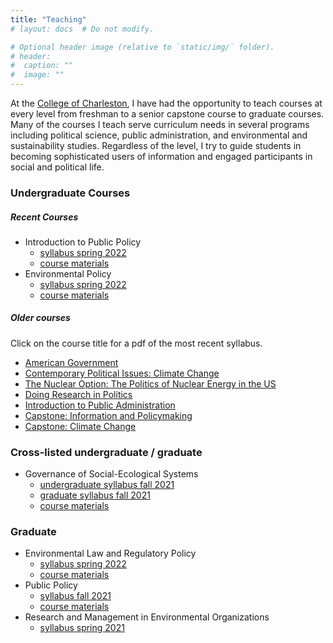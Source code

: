 ```yaml
---
title: "Teaching"
# layout: docs  # Do not modify.

# Optional header image (relative to `static/img/` folder).
# header:
#  caption: ""
#  image: ""
---
```


<!-- ![](me.jpg) --> 

At the [College of Charleston](http://cofc.edu/), I have had the opportunity to teach courses at every level from freshman to a senior capstone course to graduate courses. Many of the courses I teach serve curriculum needs in several programs including political science, public administration, and environmental and sustainability studies. Regardless of the level, I try to guide students in becoming sophisticated users of information and engaged participants in social and political life. 

<!-- ### All Courses -->

<!-- <a href="/courses/capstone/" itemprop="url"><span itemprop="name">**POLI 405**: Capstone: Climate Change</span></a>

<a href="/courses/policy602/" itemprop="url"><span itemprop="name">**EVSS/PUBA 602**: Public Policy</span></a> -->

### Undergraduate Courses

##### Recent Courses

* Introduction to Public Policy 
  * [<i class="fas fa-file-pdf"></i> syllabus spring 2022 ](https://www.dropbox.com/s/1w7o2hh9tm6brur/POLI211-syllabus-final.pdf?dl=0) 
  * [<i class="fab fa-github"></i> course materials](https://github.com/mnowlin/poli211)
* Environmental Policy 
  * [<i class="fas fa-file-pdf"></i> syllabus spring 2022](https://www.dropbox.com/s/tsz4o1gj111q2kk/POLI307-syllabus-final.pdf?dl=0)
  * [<i class="fab fa-github"></i> course materials](https://github.com/mnowlin/poli-307)

##### Older courses 

Click on the course title for a <i class="fas fa-file-pdf"></i> pdf of the most recent syllabus.  

* [American Government](syllabi/AGfall18.pdf)
* [Contemporary Political Issues: Climate Change](syllabi/POLI102-syllabus-final.pdf) 
* [The Nuclear Option: The Politics of Nuclear Energy in the US](syllabi/FYEsyllabus.pdf)
* [Doing Research in Politics](syllabi/DRPsyllabus.pdf)
* [Introduction to Public Administration](syllabi/POLI210-syllabus-final.pdf)
* [Capstone: Information and Policymaking](syllabi/CPsyllabus.pdf)
* [Capstone: Climate Change](syllabi/nowlin-poli405-syllabus.pdf)

### Cross-listed undergraduate / graduate 

* Governance of Social-Ecological Systems 
  * [<i class="fas fa-file-pdf"></i> undergraduate syllabus fall 2021](syllabi/POLI443syllabus-undergrad-final.pdf) 
  * [<i class="fas fa-file-pdf"></i> graduate syllabus fall 2021](syllabi/EVSS595syllabus-grad-final.pdf) 
  * [<i class="fab fa-github"></i> course materials](https://github.com/mnowlin/poli443)

### Graduate 

* Environmental Law and Regulatory Policy 
  * [<i class="fas fa-file-pdf"></i> syllabus spring 2022](https://www.dropbox.com/s/87rticvwkab5zn7/EVSS-PUBA534-syllabus-final.pdf?dl=0) 
  * [<i class="fab fa-github"></i> course materials](https://github.com/mnowlin/evssPuba534) 
* Public Policy
  * [<i class="fas fa-file-pdf"></i> syllabus fall 2021](syllabi/EVSS-PUBA602-syllabus-final.pdf) 
  * [<i class="fab fa-github"></i> course materials](https://github.com/mnowlin/evssPuba602)
* Research and Management in Environmental Organizations
  * [<i class="fas fa-file-pdf"></i> syllabus spring 2021](syllabi/EVSS-PUBA551-syllabus-final.pdf)
